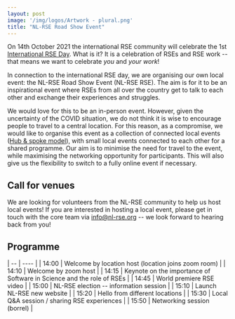 ```yaml
---
layout: post
image: '/img/logos/Artwork - plural.png'
title: "NL-RSE Road Show Event"
---
```

On 14th October 2021 the international RSE community will celebrate the 1st [International RSE Day](https://society-rse.org/newsletter-july-2021/#:~:text=International%20RSE%20Day). What is it? It is a celebration of RSEs and RSE work -- that means we want to celebrate *you* and *your work*!

In connection to the international RSE day, we are organising our own local event: the NL-RSE Road Show Event (NL-RSE RSE). The aim is for it to be an inspirational event where RSEs from all over the country get to talk to each other and exchange their experiences and struggles.

We would love for this to be an in-person event. However, given the uncertainty of the COVID situation, we do not think it is wise to encourage people to travel to a central location. For this reason, as a compromise, we would like to organise this event as a collection of connected local events ([Hub & spoke model](https://www.linkedin.com/pulse/using-hub-spoke-hybrid-live-events-re-engage-your-people-thewlis/)), with small local events connected to each other for a shared programme. Our aim is to minimise the need for travel to the event, while maximising the networking opportunity for participants. This will also give us the flexibility to switch to a fully online event if necessary.

## Call for venues
We are looking for volunteers from the NL-RSE community to help us host local events! If you are interested in hosting a local event, please get in touch with the core team via [info@nl-rse.org](mailto:info@nl-rse.org) -- we look forward to hearing back from you!

## Programme

| -- | ---- |
| 14:00 | Welcome by location host (location joins zoom room) |
| 14:10 | Welcome by zoom host |
| 14:15 | Keynote on the importance of Software in Science and the role of RSEs |
| 14:45 | World premiere RSE video |
| 15:00 |  NL-RSE election -- information session |
| 15:10 | Launch NL-RSE new website |
| 15:20 | Hello from different locations |
| 15:30 | Local Q&A session / sharing RSE experiences |
| 15:50 | Networking session (borrel) |
